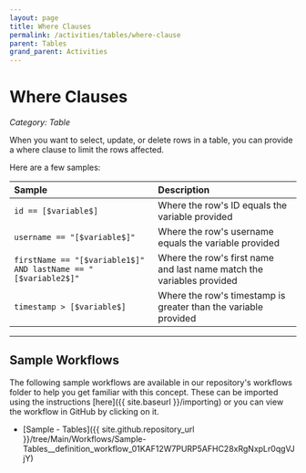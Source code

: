 ```yaml
---
layout: page
title: Where Clauses
permalink: /activities/tables/where-clause
parent: Tables
grand_parent: Activities
---
```


# Where Clauses
_Category: Table_

When you want to select, update, or delete rows in a table, you can provide a where clause to limit the rows affected.

Here are a few samples:

| Sample | Description |
|:-------|:------------|
| `id == [$variable$]` | Where the row's ID equals the variable provided |
| `username == "[$variable$]"` | Where the row's username equals the variable provided |
| `firstName == "[$variable1$]" AND lastName == "[$variable2$]"` | Where the row's first name and last name match the variables provided |
| `timestamp > [$variable$]` | Where the row's timestamp is greater than the variable provided |

---

## Sample Workflows
The following sample workflows are available in our repository's workflows folder to help you get familiar with this concept. These can be imported using the instructions [here]({{ site.baseurl }}/importing) or you can view the workflow in GitHub by clicking on it.

* [Sample - Tables]({{ site.github.repository_url }}/tree/Main/Workflows/Sample-Tables__definition_workflow_01KAF12W7PURP5AFHC28xRgNxpLr0qgVJjY)